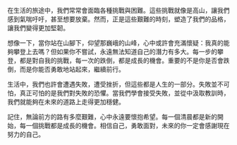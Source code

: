 在生活的旅途中，我們常常會面臨各種挑戰與困難。這些挑戰就像是高山，讓我們感到氣喘吁吁，甚至想要放棄。然而，正是這些艱難的時刻，塑造了我們的品格，讓我們變得更加堅韌。

想像一下，當你站在山腳下，仰望那巍峨的山峰，心中或許會充滿懷疑：我真的能夠攀登上去嗎？但如果你不嘗試，永遠無法知道自己的潛力有多大。每一步的攀登，都是對自我的挑戰，每一次的跌倒，都是成長的機會。重要的不是你是否會跌倒，而是你能否勇敢地站起來，繼續前行。

生活中，我們也許會遭遇失敗，遭受挫折，但這些都是人生的一部分。失敗並不可怕，真正可怕的是我們對失敗的恐懼。當我們學會接受失敗，並從中汲取教訓時，我們就能夠在未來的道路上走得更加穩健。

記住，無論前方的路有多麼艱難，心中永遠要懷抱希望。每一個清晨都是新的開始，每一個挑戰都是成長的機會。相信自己，勇敢面對，未來的你一定會感謝現在努力的自己。